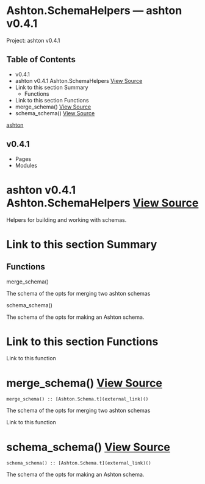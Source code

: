# Ashton.SchemaHelpers — ashton v0.4.1

Project: ashton v0.4.1

## Table of Contents

  - v0.4.1
- ashton v0.4.1 Ashton.SchemaHelpers [ View Source ](external_link)
- Link to this section Summary
  - Functions
- Link to this section Functions
- merge_schema() [ View Source ](external_link)
- schema_schema() [ View Source ](external_link)

[ ashton ](external_link)

##  v0.4.1 

  * Pages
  * Modules






#  ashton v0.4.1 Ashton.SchemaHelpers [ View Source ](external_link)

Helpers for building and working with schemas.

#  Link to this section Summary 

##  Functions

merge_schema()

The schema of the opts for merging two ashton schemas

schema_schema()

The schema of the opts for making an Ashton schema.

#  Link to this section Functions 

Link to this function

# merge_schema() [ View Source ](external_link)
    
    
    merge_schema() :: [Ashton.Schema.t](external_link)()

The schema of the opts for merging two ashton schemas

Link to this function

# schema_schema() [ View Source ](external_link)
    
    
    schema_schema() :: [Ashton.Schema.t](external_link)()

The schema of the opts for making an Ashton schema.
